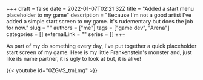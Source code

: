 +++ 
draft = false
date = 2022-01-07T02:21:32Z
title = "Added a start menu placeholder to my game"
description = "Because I'm not a good artist I've added a simple start screen to my game. It's rudementary but does the job for now."
slug = ""
authors = ["me"]
tags = ["game dev", "Arena"]
categories = []
externalLink = ""
series = []
+++

As part of my do something every day, I've put together a quick placeholder start screen of my game.
Here is my little Frankenstein's monster and, just like its name partner, it is ugly to look at but, it is alive!

{{< youtube id="0ZGVS_tmLmg" >}}

